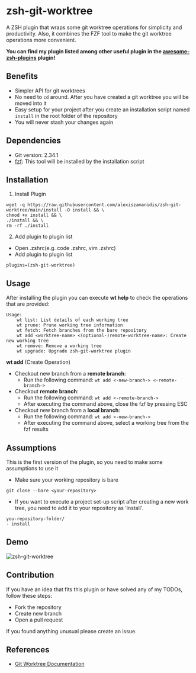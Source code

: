 # zsh-git-worktree

A ZSH plugin that wraps some git worktree operations for simplicity and productivity. Also, it combines the FZF tool to make the git worktree operations more convenient.

**You can find my plugin listed among other useful plugin in the [awesome-zsh-plugins](https://github.com/unixorn/awesome-zsh-plugins) plugin!**

## Benefits

-   Simpler API for git worktrees
-   No need to `cd` around. After you have created a git worktree you will be moved into it
-   Easy setup for your project after you create an installation script named `install` in the root folder of the repository
-   You will never stash your changes again

## Dependencies

-   Git version: 2.34.1
-   [fzf](https://github.com/junegunn/fzf): This tool will be installed by the installation script

## Installation

1. Install Plugin

```
wget -q https://raw.githubusercontent.com/alexiszamanidis/zsh-git-worktree/main/install -O install && \
chmod +x install && \
./install && \
rm -rf ./install
```

2.  Add plugin to plugin list

-   Open .zshrc(e.g. code .zshrc, vim .zshrc)
-   Add plugin to plugin list

```
plugins=(zsh-git-worktree)
```

## Usage

After installing the plugin you can execute **wt help** to check the operations that are provided:

```
Usage:
    wt list: List details of each working tree
    wt prune: Prune working tree information
    wt fetch: Fetch branches from the bare repository
    wt add <worktree-name> <(optional-)remote-worktree-name>: Create new working tree
    wt remove: Remove a working tree
    wt upgrade: Upgrade zsh-git-worktree plugin
```

**wt add** (Create Operation)

-   Checkout new branch from a **remote branch**:
    -   Run the following command: `wt add <-new-branch-> <-remote-branch->`
-   Checkout **remote branch**:
    -   Run the following command: `wt add <-remote-branch->`
    -   After executing the command above, close the fzf by pressing ESC
-   Checkout new branch from a **local branch**:
    -   Run the following command: `wt add <-new-branch->`
    -   After executing the command above, select a working tree from the fzf results

## Assumptions

This is the first version of the plugin, so you need to make some assumptions to use it

-   Make sure your working repository is bare

```
git clone --bare <your-repository>
```

-   If you want to execute a project set-up script after creating a new work tree, you need to add it to your repository as 'install'.

```
you-repository-folder/
- install
```

## Demo

![zsh-git-worktree](https://user-images.githubusercontent.com/48658768/147582012-636af175-f296-44c7-b412-8e55117b7931.gif)

## Contribution

If you have an idea that fits this plugin or have solved any of my TODOs, follow these steps:

-   Fork the repository
-   Create new branch
-   Open a pull request

If you found anything unusual please create an issue.

## References

-   [Git Worktree Documentation](https://git-scm.com/docs/git-worktree)
